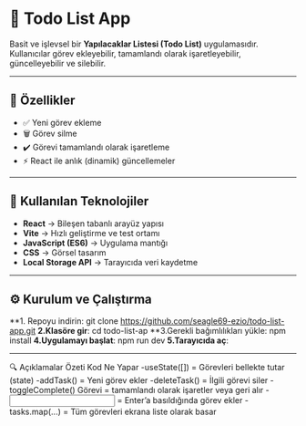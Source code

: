 # 📝 Todo List App

Basit ve işlevsel bir **Yapılacaklar Listesi (Todo List)** uygulamasıdır.  
Kullanıcılar görev ekleyebilir, tamamlandı olarak işaretleyebilir, güncelleyebilir ve silebilir.

---

## 🚀 Özellikler
- ✅ Yeni görev ekleme  
- 🗑️ Görev silme  
- ✔️ Görevi tamamlandı olarak işaretleme   
- ⚡ React ile anlık (dinamik) güncellemeler  

---

## 🧰 Kullanılan Teknolojiler
- **React** → Bileşen tabanlı arayüz yapısı  
- **Vite** → Hızlı geliştirme ve test ortamı  
- **JavaScript (ES6)** → Uygulama mantığı  
- **CSS** → Görsel tasarım  
- **Local Storage API** → Tarayıcıda veri kaydetme

---

## ⚙️ Kurulum ve Çalıştırma

**1. Repoyu indirin:
   git clone https://github.com/seagle69-ezio/todo-list-app.git
**2.Klasöre gir**:
  cd todo-list-ap
**3.Gerekli bağımlılıkları yükle:
  npm install
**4.Uygulamayı başlat**:
  npm run dev
**5.Tarayıcıda aç**:

---

🔍 Açıklamalar Özeti
Kod	Ne Yapar
-useState([])	= Görevleri bellekte tutar (state)
-addTask() =	Yeni görev ekler
-deleteTask()	= İlgili görevi siler
-toggleComplete()	Görevi = tamamlandı olarak işaretler veya geri alır
-<input onKeyDown={...} /> =	Enter’a basıldığında görev ekler
-tasks.map(...) =	Tüm görevleri ekrana liste olarak basar
